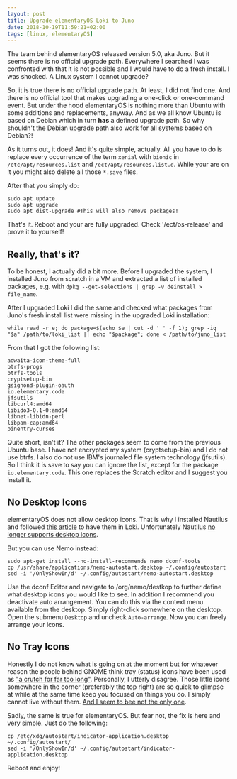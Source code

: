 ```yaml
---
layout: post
title: Upgrade elementaryOS Loki to Juno
date: 2018-10-19T11:59:21+02:00
tags: [linux, elementaryOS]
---
```


The team behind elementaryOS released version 5.0, aka Juno. But it seems there is no official upgrade path. Everywhere I searched I was confronted with that it is not possible and I would have to do a fresh install. I was shocked. A Linux system I cannot upgrade?

So, it is true there is no official upgrade path. At least, I did not find one. And there is no official tool that makes upgrading a one-click or one-command event. But under the hood elementaryOS is nothing more than Ubuntu with some additions and replacements, anyway. And as we all know Ubuntu is based on Debian which in turn __has__ a defined upgrade path. So why shouldn't the Debian upgrade path also work for all systems based on Debian?!

As it turns out, it does! And it's quite simple, actually. All you have to do is replace every occurrence of the term `xenial` with `bionic` in `/etc/apt/resources.list` and `/ect/apt/resources.list.d`. While your are on it you might also delete all those `*.save` files.

After that you simply do:
  
    sudo apt update
    sudo apt upgrade
    sudo apt dist-upgrade #This will also remove packages!
    
That's it. Reboot and your are fully upgraded. Check '/ect/os-release' and prove it to yourself!


## Really, that's it?

To be honest, I actually did a bit more. Before I upgraded the system, I installed Juno from scratch in a VM and  extracted a list of installed packages, e.g. with `dpkg --get-selections | grep -v deinstall > file_name`.

After I upgraded Loki I did the same and checked what packages from Juno's fresh install list were missing in the upgraded Loki installation:

    while read -r e; do package=$(echo $e | cut -d ' ' -f 1); grep -iq "$a" /path/to/loki_list || echo "$package"; done < /path/to/juno_list
    

From that I got the following list:

    adwaita-icon-theme-full
    btrfs-progs
    btrfs-tools
    cryptsetup-bin
    gsignond-plugin-oauth
    io.elementary.code
    jfsutils
    libcurl4:amd64
    libido3-0.1-0:amd64
    libnet-libidn-perl
    libpam-cap:amd64
    pinentry-curses
    
Quite short, isn't it? The other packages seem to come from the previous Ubuntu base. I have not encrypted my system (cryptsetup-bin) and I do not use btrfs. I also do not use IBM's journaled file system technology (jfsutils). So I think it is save to say you can ignore the list, except for the package `io.elementary.code`. This one replaces the Scratch editor and I suggest you install it.


## No Desktop Icons

elementaryOS does not allow desktop icons. That is why I installed Nautilus and followed [this article](https://elementaryos.stackexchange.com/questions/3856/how-to-enable-desktop-icons-and-right-click-in-elementary-os-freya) to have them in Loki. Unfortunately Nautilus [no longer supports desktop icons](https://csorianognome.wordpress.com/2018/08/22/desktop-icons-goes-beta/).

But you can use Nemo instead:

    sudo apt-get install --no-install-recommends nemo dconf-tools
    cp /usr/share/applications/nemo-autostart.desktop ~/.config/autostart
    sed -i '/OnlyShowIn/d' ~/.config/autostart/nemo-autostart.desktop
    
Use the dconf Editor and navigate to /org/nemo/destkop to further define what desktop icons you would like to see. In addition I recommend you deactivate auto arrangement. You can do this via the context menu available from the desktop. Simply right-click somewhere on the desktop. Open the submenu `Desktop` and  uncheck `Auto-arrange`. Now you can freely arrange your icons.


## No Tray Icons

Honestly I do not know what is going on at the moment but for whatever reason the people behind GNOME think tray (status) icons have been used as ["a crutch for far too long"](https://blogs.gnome.org/aday/2017/08/31/status-icons-and-gnome/). Personally, I utterly disagree. Those little icons somewhere in the corner (preferably the top right) are so quick to glimpse at while at the same time keep you focused on things you do. I simply cannot live without them. [And I seem to bee not the only one](https://www.reddit.com/r/gnome/comments/7x7qc6/by_what_logic_was_system_tray_removed/).

Sadly, the same is true for elementaryOS. But fear not, the fix is here and very simple. Just do the following:

    cp /etc/xdg/autostart/indicator-application.desktop ~/.config/autostart/
    sed -i '/OnlyShowIn/d' ~/.config/autostart/indicator-application.desktop
    
Reboot and enjoy!